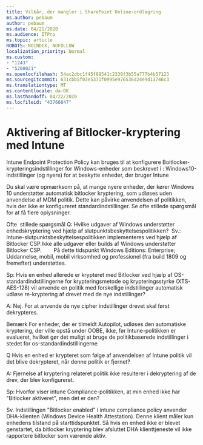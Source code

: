 ```yaml
---
title: Vilkår, der mangler i SharePoint Online-ordlagring
ms.author: pebaum
author: pebaum
ms.date: 04/21/2020
ms.audience: ITPro
ms.topic: article
ROBOTS: NOINDEX, NOFOLLOW
localization_priority: Normal
ms.custom:
- "1243"
- "5200021"
ms.openlocfilehash: 54ac2dbc1f45f88541c2338f3b55a777b4b57123
ms.sourcegitcommit: 631cbb5f03e5371f0995e976536d24e9d13746c3
ms.translationtype: MT
ms.contentlocale: da-DK
ms.lasthandoff: 04/22/2020
ms.locfileid: "43766847"
---
```

# <a name="enabling-bitlocker-encryption-with-intune"></a>Aktivering af Bitlocker-kryptering med Intune

Intune Endpoint Protection Policy kan bruges til at konfigurere Boitlocker-krypteringsindstillinger for Windows-enheder som beskrevet i : Windows10-indstillinger (og nyere) for at beskytte enheder, der bruger Intune

Du skal være opmærksom på, at mange nyere enheder, der kører Windows 10 understøtter automatisk bitlocker kryptering, som udløses uden anvendelse af MDM politik. Dette kan påvirke anvendelsen af politikken, hvis der ikke er konfigureret standardindstillinger. Se ofte stillede spørgsmål for at få flere oplysninger.


Ofte  stillede spørgsmål Q: Hvilke udgaver af Windows understøtter enhedskryptering ved hjælp af slutpunktsbeskyttelsespolitikken?
 Sv.: Intune-slutpunktsbeskyttelsespolitikken implementeres ved hjælp af Bitlocker CSP.Ikke alle udgaver eller builds af Windows understøtter Bitlocker CSP. 
      På dette tidspunkt Windows Editions: Enterprise; Uddannelse, mobil, mobil virksomhed og professionel (fra build 1809 og fremefter) understøttes.




Sp: Hvis en enhed allerede er krypteret med Bitlocker ved hjælp af OS-standardindstillingerne for krypteringsmetode og krypteringsstyrke (XTS-AES-128) vil anvende en politik med forskellige indstillinger automatisk udløse re-kryptering af drevet med de nye indstillinger?

A: Nej. For at anvende de nye cipher indstillinger drevet skal først dekrypteres.

Bemærk For enheder, der er tilmeldt Autopilot, udløses den automatiske kryptering, der ville opstå under OOBE, ikke, før Intune-politikken er evalueret, hvilket gør det muligt at bruge de politikbaserede indstillinger i stedet for os-standardindstillingerne




Q Hvis en enhed er krypteret som følge af anvendelsen af Intune politik vil det blive dekrypteret, når denne politik er fjernet?

A: Fjernelse af kryptering relateret politik ikke resulterer i dekryptering af de drev, der blev konfigureret.




Sp: Hvorfor viser intune Compliance-politikken, at min enhed ikke har "Bitlocker aktiveret", men det er den?

Sv. Indstillingen "Bitlocker enabled" i intune compliance policy anvender DHA-klienten (Windows Device Health Attestation). Denne klient måler kun enhedens tilstand på starttidspunktet. Så hvis en enhed ikke er blevet genstartet, da bitlocker kryptering blev afsluttet DHA klienttjeneste vil ikke rapportere bitlocker som værende aktiv.